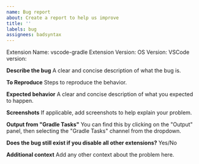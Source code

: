 ```yaml
---
name: Bug report
about: Create a report to help us improve
title: ''
labels: bug
assignees: badsyntax
---
```


Extension Name: vscode-gradle
Extension Version:
OS Version:
VSCode version:

**Describe the bug**
A clear and concise description of what the bug is.

**To Reproduce**
Steps to reproduce the behavior.

**Expected behavior**
A clear and concise description of what you expected to happen.

**Screenshots**
If applicable, add screenshots to help explain your problem.

**Output from "Gradle Tasks"**
You can find this by clicking on the "Output" panel, then selecting the "Gradle Tasks" channel from the dropdown.

**Does the bug still exist if you disable all other extensions?**
Yes/No

**Additional context**
Add any other context about the problem here.
